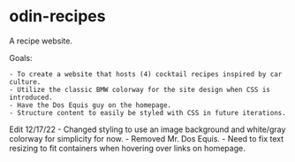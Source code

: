 # odin-recipes
A recipe website.

Goals:

    - To create a website that hosts (4) cocktail recipes inspired by car culture.
    - Utilize the classic BMW colorway for the site design when CSS is introduced.
    - Have the Dos Equis guy on the homepage.
    - Structure content to easily be styled with CSS in future iterations.

Edit 12/17/22
    - Changed styling to use an image background and white/gray colorway for simplicity for now.
    - Removed Mr. Dos Equis. 
    - Need to fix text resizing to fit containers when hovering over links on homepage.
